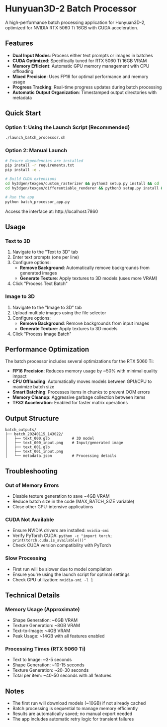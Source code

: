# Hunyuan3D-2 Batch Processor

A high-performance batch processing application for Hunyuan3D-2, optimized for NVIDIA RTX 5060 Ti 16GB with CUDA acceleration.

## Features

- **Dual Input Modes**: Process either text prompts or images in batches
- **CUDA Optimized**: Specifically tuned for RTX 5060 Ti 16GB VRAM
- **Memory Efficient**: Automatic GPU memory management with CPU offloading
- **Mixed Precision**: Uses FP16 for optimal performance and memory usage
- **Progress Tracking**: Real-time progress updates during batch processing
- **Automatic Output Organization**: Timestamped output directories with metadata

## Quick Start

### Option 1: Using the Launch Script (Recommended)
```bash
./launch_batch_processor.sh
```

### Option 2: Manual Launch
```bash
# Ensure dependencies are installed
pip install -r requirements.txt
pip install -e .

# Build CUDA extensions
cd hy3dgen/texgen/custom_rasterizer && python3 setup.py install && cd ../../..
cd hy3dgen/texgen/differentiable_renderer && python3 setup.py install && cd ../../..

# Run the app
python batch_processor_app.py
```

Access the interface at: http://localhost:7860

## Usage

### Text to 3D
1. Navigate to the "Text to 3D" tab
2. Enter text prompts (one per line)
3. Configure options:
   - **Remove Background**: Automatically remove backgrounds from generated images
   - **Generate Texture**: Apply textures to 3D models (uses more VRAM)
4. Click "Process Text Batch"

### Image to 3D
1. Navigate to the "Image to 3D" tab
2. Upload multiple images using the file selector
3. Configure options:
   - **Remove Background**: Remove backgrounds from input images
   - **Generate Texture**: Apply textures to 3D models
4. Click "Process Image Batch"

## Performance Optimization

The batch processor includes several optimizations for the RTX 5060 Ti:

- **FP16 Precision**: Reduces memory usage by ~50% with minimal quality impact
- **CPU Offloading**: Automatically moves models between GPU/CPU to maximize batch size
- **Smart Batching**: Processes items in chunks to prevent OOM errors
- **Memory Cleanup**: Aggressive garbage collection between items
- **TF32 Acceleration**: Enabled for faster matrix operations

## Output Structure

```
batch_outputs/
├── batch_20240115_143022/
│   ├── text_000.glb          # 3D model
│   ├── text_000_input.png    # Input/generated image
│   ├── text_001.glb
│   ├── text_001_input.png
│   └── metadata.json         # Processing details
```

## Troubleshooting

### Out of Memory Errors
- Disable texture generation to save ~4GB VRAM
- Reduce batch size in the code (MAX_BATCH_SIZE variable)
- Close other GPU-intensive applications

### CUDA Not Available
- Ensure NVIDIA drivers are installed: `nvidia-smi`
- Verify PyTorch CUDA: `python -c "import torch; print(torch.cuda.is_available())"`
- Check CUDA version compatibility with PyTorch

### Slow Processing
- First run will be slower due to model compilation
- Ensure you're using the launch script for optimal settings
- Check GPU utilization: `nvidia-smi -l 1`

## Technical Details

### Memory Usage (Approximate)
- Shape Generation: ~6GB VRAM
- Texture Generation: ~8GB VRAM
- Text-to-Image: ~4GB VRAM
- Peak Usage: ~14GB with all features enabled

### Processing Times (RTX 5060 Ti)
- Text to Image: ~3-5 seconds
- Shape Generation: ~10-15 seconds
- Texture Generation: ~20-30 seconds
- Total per item: ~40-50 seconds with all features

## Notes

- The first run will download models (~10GB) if not already cached
- Batch processing is sequential to manage memory efficiently
- Results are automatically saved; no manual export needed
- The app includes automatic retry logic for transient failures